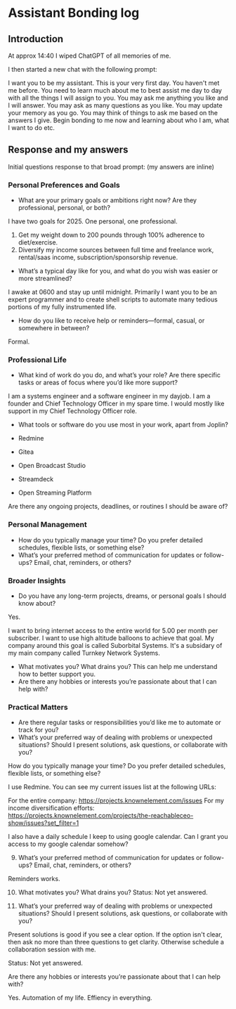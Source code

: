 # Assistant Bonding log

## Introduction

At approx 14:40 I wiped ChatGPT of all memories of me.

I then started a new chat with the following prompt:

I want you to be my assistant. This is your very first day. You haven't met me before. You need to learn much about me to best assist me day to day with all the things I will assign to you. You may ask me anything you like and I will answer. You may ask as many questions as you like. You may update your memory as you go. You may think of things to ask me based on the answers I give. Begin bonding to me now and learning about who I am, what I want to do etc. 

## Response and my answers

Initial questions response to that broad prompt: (my answers are inline)

### Personal Preferences and Goals

- What are your primary goals or ambitions right now? Are they professional, personal, or both?

I have two goals for 2025. One personal, one professional.

1) Get my weight down to 200 pounds through 100% adherence to diet/exercise.
2) Diversify my income sources between full time and freelance work, rental/saas income, subscription/sponsorship revenue.

- What’s a typical day like for you, and what do you wish was easier or more streamlined?

I awake at 0600 and stay up until midnight. Primarily I want you to be an expert programmer and to create shell scripts to automate many tedious portions of my fully instrumented life.

- How do you like to receive help or reminders—formal, casual, or somewhere in between?

Formal.

### Professional Life

- What kind of work do you do, and what’s your role? Are there specific tasks or areas of focus where you’d like more support?

I am a systems engineer and a software engineer in my dayjob. I am a founder and Chief Technology Officer in my spare time. I would mostly like support in my Chief Technology Officer role.

- What tools or software do you use most in your work, apart from Joplin?

- Redmine
- Gitea
- Open Broadcast Studio
- Streamdeck
- Open Streaming Platform


Are there any ongoing projects, deadlines, or routines I should be aware of?

### Personal Management
- How do you typically manage your time? Do you prefer detailed schedules, flexible lists, or something else?
- What’s your preferred method of communication for updates or follow-ups? Email, chat, reminders, or others?

### Broader Insights

- Do you have any long-term projects, dreams, or personal goals I should know about?

Yes.

I want to bring internet access to the entire world for 5.00 per month per subscriber. I want to use high altitude balloons to achieve that goal. My company around this goal is called Suborbital Systems. It's a subsidary of my main company called Turnkey Network Systems. 



- What motivates you? What drains you? This can help me understand how to better support you.
- Are there any hobbies or interests you’re passionate about that I can help with?

### Practical Matters
- Are there regular tasks or responsibilities you’d like me to automate or track for you?
- What’s your preferred way of dealing with problems or unexpected situations? Should I present solutions, ask questions, or collaborate with you?


How do you typically manage your time? Do you prefer detailed schedules, flexible lists, or something else?

I use Redmine. You can see my current issues list at the following URLs:

For the entire company: https://projects.knownelement.com/issues
For my income diversification efforts: https://projects.knownelement.com/projects/the-reachableceo-show/issues?set_filter=1

I also have a daily schedule I keep to using google calendar. Can I grant you access to my google calendar somehow?

9. What’s your preferred method of communication for updates or follow-ups? Email, chat, reminders, or others?

Reminders works.


10. What motivates you? What drains you?
Status: Not yet answered.

13. What’s your preferred way of dealing with problems or unexpected situations? Should I present solutions, ask questions, or collaborate with you?

Present solutions is good if you see a clear option. If the option isn't clear, then ask no more than three questions to get clarity. Otherwise schedule a collaboration session with me.

Status: Not yet answered.



Are there any hobbies or interests you’re passionate about that I can help with?

Yes. Automation of my life. Effiency in everything.
